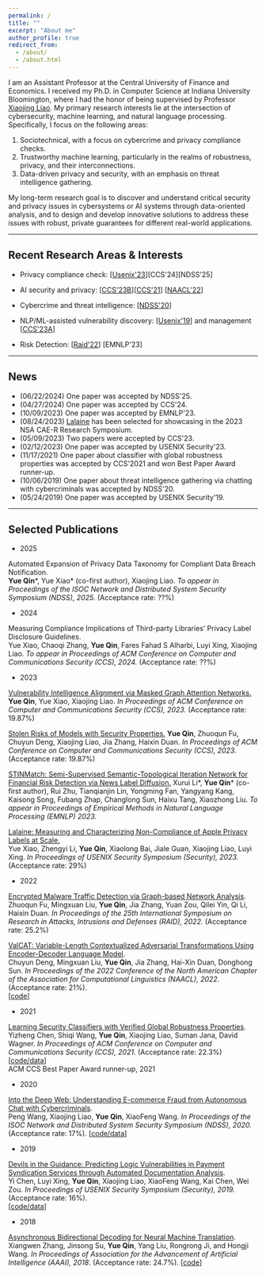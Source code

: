 ```yaml
---
permalink: /
title: ""
excerpt: "About me"
author_profile: true
redirect_from: 
  - /about/
  - /about.html
---
```


I am an Assistant Professor at the Central University of Finance and Economics. I received my Ph.D. in Computer Science at Indiana University Bloomington, where I had the honor of being supervised by Professor [Xiaojing Liao](https://www.xiaojingliao.com/). 
My primary research interests lie at the intersection of cybersecurity, machine learning, and natural language processing. Specifically, I focus on the following areas:

1. Sociotechnical, with a focus on cybercrime and privacy compliance checks.
2. Trustworthy machine learning, particularly in the realms of robustness, privacy, and their interconnections.
3. Data-driven privacy and security, with an emphasis on threat intelligence gathering.

My long-term research goal is to discover and understand critical security and privacy issues in cybersystems or AI systems through data-oriented analysis, and to design and develop innovative solutions to address these issues with robust, private guarantees for different real-world applications.



---

## Recent Research Areas & Interests

- Privacy compliance check: [[Usenix'23](https://www.usenix.org/system/files/usenixsecurity23-xiao-yue.pdf)][CCS'24][NDSS'25]
  
- AI security and privacy: [[CCS'23B](https://drive.google.com/file/d/1kNlxa2b1cq_slNgI7SkAfHjsBxcUunbX/view?usp=drive_link)][[CCS'21](https://dl.acm.org/doi/abs/10.1145/3460120.3484776)] [[NAACL'22](https://aclanthology.org/2022.naacl-main.125.pdf)]

- Cybercrime and threat intelligence: [[NDSS'20](https://www.ndss-symposium.org/wp-content/uploads/2020/02/23071-paper.pdf)]

- NLP/ML-assisted vulnerability discovery: [[Usenix'19](https://www.usenix.org/system/files/sec19-chen-yi.pdf)]  and management [[CCS'23A](https://drive.google.com/file/d/1kiHjzjenMTBh1LrpVIH23vzUmyej_buO/view?usp=drive_link)]

- Risk Detection: [[Raid'22](https://dl.acm.org/doi/pdf/10.1145/3545948.3545983)] [EMNLP'23]


---
## News
- (06/22/2024) One paper was accepted by NDSS'25.
- (04/27/2024) One paper was accepted by CCS'24.
- (10/09/2023) One paper was accepted by EMNLP'23.
- (08/24/2023) [Lalaine](https://www.usenix.org/system/files/usenixsecurity23-xiao-yue.pdf) has been selected for showcasing in the 2023 NSA CAE-R Research Symposium.
- (05/09/2023) Two papers were accepted by CCS'23.
- (02/12/2023) One paper was accepted by USENIX Security'23.
- (11/17/2021) One paper about classifier with global robustness properties was accepted by CCS'2021 and won Best Paper Award runner-up.
- (10/06/2019) One paper about threat intelligence gathering via chatting with cybercriminals was accepted by NDSS'20.
- (05/24/2019) One paper was accepted by USENIX Security'19.

--- 

## Selected Publications

- 2025

Automated Expansion of Privacy Data Taxonomy for Compliant Data Breach Notification.   
**Yue Qin***, Yue Xiao* (co-first author), Xiaojing Liao.
_To appear in Proceedings of the ISOC Network and Distributed System Security Symposium (NDSS), 2025._ (Acceptance rate:	??%) 

- 2024

Measuring Compliance Implications of Third-party Libraries’ Privacy Label Disclosure Guidelines.   
Yue Xiao, Chaoqi Zhang, **Yue Qin**, Fares Fahad S Alharbi, Luyi Xing, Xiaojing Liao.
_To appear in Proceedings of ACM Conference on Computer and Communications Security (CCS), 2024._ (Acceptance rate:	??%) 

- 2023

[Vulnerability Intelligence Alignment via Masked Graph Attention Networks.](https://dl.acm.org/doi/pdf/10.1145/3576915.3616686?casa_token=tNYmn2w6IOAAAAAA:oEzwBQBY8SG1jDK2HMsQj53Z5F5EpqUeVO9ZL1qR-w72w8C-lqwzf-gisVqy8WzjLT7wIPdYrifCvw)
**Yue Qin**, Yue Xiao, Xiaojing Liao.
_In Proceedings of ACM Conference on Computer and Communications Security (CCS), 2023._ (Acceptance rate:	19.87%) 


[Stolen Risks of Models with Security Properties.](https://dl.acm.org/doi/pdf/10.1145/3576915.3616653?casa_token=BvLZCdU8EJEAAAAA:ViEPqBlOr8VZMpnDg7dpLSLyVaKa6F-vOYXLoVHqpygDJFqIWzRJbcDxvVhDb0NMKBeBjdMDRFr_dg)
**Yue Qin**, Zhuoqun Fu, Chuyun Deng, Xiaojing Liao, Jia Zhang, Haixin Duan. 
_In Proceedings of ACM Conference on Computer and Communications Security (CCS), 2023._ (Acceptance rate:	19.87%) 

[STINMatch: Semi-Supervised Semantic-Topological Iteration Network for Financial Risk Detection via News Label Diffusion.](https://aclanthology.org/2023.emnlp-main.578.pdf)
Xurui Li*, **Yue Qin*** (co-first author), Rui Zhu, Tianqianjin Lin, Yongming Fan, Yangyang Kang, Kaisong Song, Fubang Zhap, Changlong Sun, Haixu Tang, Xiaozhong Liu.  _To appear in Proceedings of Empirical Methods in Natural Language Processing (EMNLP) 2023._


[Lalaine: Measuring and Characterizing Non-Compliance of Apple Privacy Labels at Scale.](https://www.usenix.org/system/files/usenixsecurity23-xiao-yue.pdf)  
Yue Xiao, Zhengyi Li, **Yue Qin**, Xiaolong Bai, Jiale Guan, Xiaojing Liao, Luyi Xing.
_In Proceedings of USENIX Security Symposium (Security), 2023._ (Acceptance rate: 29%)


- 2022

[Encrypted Malware Traffic Detection via Graph-based Network Analysis](https://dl.acm.org/doi/pdf/10.1145/3545948.3545983).    
Zhuoqun Fu, Mingxuan Liu, **Yue Qin**, Jia Zhang, Yuan Zou, Qilei Yin, Qi Li, Haixin Duan. 
_In Proceedings of the 25th International Symposium on Research in Attacks, Intrusions and Defenses (RAID), 2022._ (Acceptance rate: 25.2%)

[ValCAT: Variable-Length Contextualized Adversarial Transformations Using Encoder-Decoder Language Model](https://aclanthology.org/2022.naacl-main.125.pdf).   
Chuyun Deng, Mingxuan Liu, **Yue Qin**, Jia Zhang, Hai-Xin Duan, Donghong Sun.
_In Proceedings of the 2022 Conference of the North American Chapter of the Association for Computational Linguistics (NAACL), 2022._ (Acceptance rate: 21%).  
[[code](https://github.com/linerxliner/valcat)]


- 2021

[Learning Security Classifiers with Verified Global Robustness Properties](https://dl.acm.org/doi/abs/10.1145/3460120.3484776).   
Yizheng Chen, Shiqi Wang, **Yue Qin**, Xiaojing Liao, Suman Jana, David Wagner.
_In Proceedings of ACM Conference on Computer and Communications Security (CCS), 2021._ (Acceptance rate: 22.3%) 
[[code/data](https://github.com/surrealyz/verified-global-properties)]    
ACM CCS Best Paper Award runner-up, 2021

- 2020

[Into the Deep Web: Understanding E-commerce Fraud from Autonomous Chat with Cybercriminals](https://www.ndss-symposium.org/wp-content/uploads/2020/02/23071-paper.pdf).   
Peng Wang, Xiaojing Liao, **Yue Qin**, XiaoFeng Wang.
_In Proceedings of the ISOC Network and Distributed System Security Symposium (NDSS), 2020._ (Acceptance rate: 17%). 
[[code/data](https://sites.google.com/view/aubreychatbot)]

- 2019

[Devils in the Guidance: Predicting Logic Vulnerabilities in Payment Syndication Services through Automated Documentation Analysis](https://www.usenix.org/system/files/sec19-chen-yi.pdf).  
Yi Chen, Luyi Xing, **Yue Qin**, Xiaojing Liao, XiaoFeng Wang, Kai Chen, Wei Zou.
_In Proceedings of USENIX Security Symposium (Security), 2019._ (Acceptance rate: 16%).    
[[code/data](https://github.com/ccy1991911/Dilution)]

        
- 2018

[Asynchronous Bidirectional Decoding for Neural Machine Translation](https://dl.acm.org/doi/pdf/10.5555/3504035.3504734).   
Xiangwen Zhang, Jinsong Su, **Yue Qin**, Yang Liu, Rongrong Ji, and Hongji Wang.
_In Proceedings of Association for the Advancement of Artificial Intelligence (AAAI), 2018_. (Acceptance rate: 24.7%). 
[[code](https://github.com/DeepLearnXMU/ABD-NMT)]
